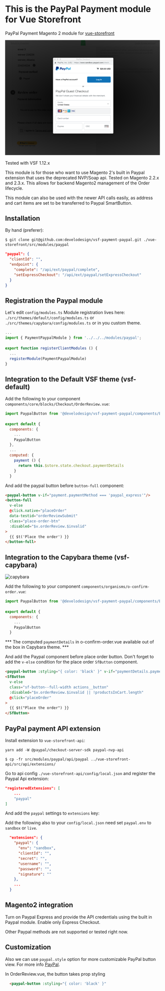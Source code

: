 # This is the PayPal Payment module for Vue Storefront


PayPal Payment Magento 2 module for [vue-storefront](https://github.com/DivanteLtd/vue-storefront)

![Demo](docs/demo.png)

Tested with VSF 1.12.x

This module is for those who want to use Magento 2's built in Paypal extension that uses the deprecated NVP/Soap api. Tested on Magento 2.2.x and 2.3.x. This allows for backend Magento2 management of the Order lifecycle.

This module can also be used with the newer API calls easily, as address and cart items are set to be transferred to Paypal SmartButton.


## Installation

By hand (preferer):

```shell
$ git clone git@github.com:develodesign/vsf-payment-paypal.git ./vue-storefront/src/modules/paypal
```

```json
"paypal": {
  "clientId": "",
  "endpoint": {
    "complete": "/api/ext/paypal/complete",
    "setExpressCheckout": "/api/ext/paypal/setExpressCheckout"
  }
}
```

## Registration the Paypal module

Let's edit `config/modules.ts`
Module registration lives here: `./src/themes/default/config/modules.ts` or `./src/themes/capybara/config/modules.ts` or in you custom theme.

```js
...
import { PaymentPaypalModule } from '../../../modules/paypal';

export function registerClientModules () {
  ...
  registerModule(PaymentPaypalModule)
}
```

## Integration to the Default VSF theme (vsf-default)

Add the following to your component `components/core/blocks/Checkout/OrderReview.vue`:

```js
import PaypalButton from '@develodesign/vsf-payment-paypal/components/Button'

export default {
  components: {
    ...
    PaypalButton
  },
  ...
  computed: {
    payment () {
      return this.$store.state.checkout.paymentDetails
    }
  }
```

And add the paypal button before `button-full` component:

```html
<paypal-button v-if="payment.paymentMethod === 'paypal_express'"/>
<button-full
  v-else
  @click.native="placeOrder"
  data-testid="orderReviewSubmit"
  class="place-order-btn"
  :disabled="$v.orderReview.$invalid"
>
  {{ $t('Place the order') }}
</button-full>
```

## Integration to the Capybara theme (vsf-capybara)

![capybara](https://imgur.com/Kgm9McA)

Add the following to your component `components/organisms/o-confirm-order.vue`:

```js
import PaypalButton from '@develodesign/vsf-payment-paypal/components/Button'

export default {
  components: {
    ...
    PaypalButton
  }
```
*** The computed `paymentDetails` in o-confirm-order.vue available out of the box in Capybara theme. ***

And add the Paypal component before place order button. Don't forget to add the `v-else` condition for the place order `SfButton` component.

```html
<paypal-button :styling="{ color: 'black' }" v-if="paymentDetails.paymentMethod === 'paypal_express'"/>
<SfButton
  v-else
  class="sf-button--full-width actions__button"
  :disabled="$v.orderReview.$invalid || !productsInCart.length"
  @click="placeOrder"
>
  {{ $t("Place the order") }}
</SfButton>
```

## PayPal payment API extension

Install extension to `vue-storefront-api`:

```shell
yarn add -W @paypal/checkout-server-sdk paypal-nvp-api
```

```shell
$ cp -fr src/modules/paypal/api/paypal ../vue-storefront-api/src/api/extensions/
```

Go to api config  `./vue-storefront-api/config/local.json` and register the Paypal Api extension:

```json
"registeredExtensions": [
    ...
    "paypal"
]
```

And add the `paypal` settings to `extensions` key:

Add the following also to your `config/local.json` need set `paypal.env` to `sandbox` or `live`.

```json
  "extensions": {
    "paypal": {
      "env": "sandbox",
      "clientId": "",
      "secret": "",
      "username": "",
      "password": "",
      "signature": ""
    },
    ...
  }
```

## Magento2 integration

Turn on Paypal Express and provide the API credentials using the built in Paypal module. Enable only Express Checkout.

Other Paypal methods are not supported or tested right now.

## Customization

Also we can use `paypal.style` option for more customizable PayPal button view. For more info [PayPal](https://developer.paypal.com/demo/checkout/#/pattern/checkout).

In OrderReview.vue, the button takes prop styling

```html
  <paypal-button :styling="{ color: 'black' }"
```


